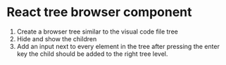 # React tree browser component

1. Create a browser tree similar to the visual code file tree
2. Hide and show the children
3. Add an input next to every element in the tree after pressing the enter key the child should be added to the right tree level.
